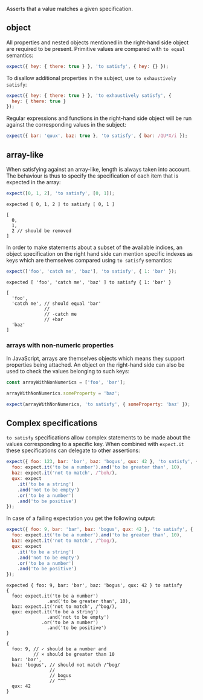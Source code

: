 Asserts that a value matches a given specification.

## object

All properties and nested objects mentioned in the right-hand side object are
required to be present. Primitive values are compared with `to equal` semantics:

```js
expect({ hey: { there: true } }, 'to satisfy', { hey: {} });
```

To disallow additional properties in the subject, use `to exhaustively satisfy`:

```js
expect({ hey: { there: true } }, 'to exhaustively satisfy', {
  hey: { there: true }
});
```

Regular expressions and functions in the right-hand side object will be run
against the corresponding values in the subject:

```js
expect({ bar: 'quux', baz: true }, 'to satisfy', { bar: /QU*X/i });
```

## array-like

When satisfying against an array-like, length is always taken into account.
The behaviour is thus to specify the specification of each item that is expected
in the array:

```js
expect([0, 1, 2], 'to satisfy', [0, 1]);
```

```output
expected [ 0, 1, 2 ] to satisfy [ 0, 1 ]

[
  0,
  1,
  2 // should be removed
]
```

In order to make statements about a subset of the available indices, an object
specification on the right hand side can mention specific indexes as keys which
are themselves compared using `to satisfy` semantics:

```js
expect(['foo', 'catch me', 'baz'], 'to satisfy', { 1: 'bar' });
```

```output
expected [ 'foo', 'catch me', 'baz' ] to satisfy { 1: 'bar' }

[
  'foo',
  'catch me', // should equal 'bar'
              //
              // -catch me
              // +bar
  'baz'
]
```

### arrays with non-numeric properties

In JavaScript, arrays are themselves objects which means they support properties
being attached. An object on the right-hand side can also be used to check the
values belonging to such keys:

```js
const arrayWithNonNumerics = ['foo', 'bar'];

arrayWithNonNumerics.someProperty = 'baz';

expect(arrayWithNonNumerics, 'to satisfy', { someProperty: 'baz' });
```

## Complex specifications

`to satisfy` specifications allow complex statements to be made about the values
corresponding to a specific key. When combined with `expect.it` these specifications
can delegate to other assertions:

```js
expect({ foo: 123, bar: 'bar', baz: 'bogus', qux: 42 }, 'to satisfy', {
  foo: expect.it('to be a number').and('to be greater than', 10),
  baz: expect.it('not to match', /^boh/),
  qux: expect
    .it('to be a string')
    .and('not to be empty')
    .or('to be a number')
    .and('to be positive')
});
```

In case of a failing expectation you get the following output:

```js
expect({ foo: 9, bar: 'bar', baz: 'bogus', qux: 42 }, 'to satisfy', {
  foo: expect.it('to be a number').and('to be greater than', 10),
  baz: expect.it('not to match', /^bog/),
  qux: expect
    .it('to be a string')
    .and('not to be empty')
    .or('to be a number')
    .and('to be positive')
});
```

```output
expected { foo: 9, bar: 'bar', baz: 'bogus', qux: 42 } to satisfy
{
  foo: expect.it('to be a number')
               .and('to be greater than', 10),
  baz: expect.it('not to match', /^bog/),
  qux: expect.it('to be a string')
               .and('not to be empty')
             .or('to be a number')
               .and('to be positive')
}

{
  foo: 9, // ✓ should be a number and
          // ⨯ should be greater than 10
  bar: 'bar',
  baz: 'bogus', // should not match /^bog/
                //
                // bogus
                // ^^^
  qux: 42
}
```
